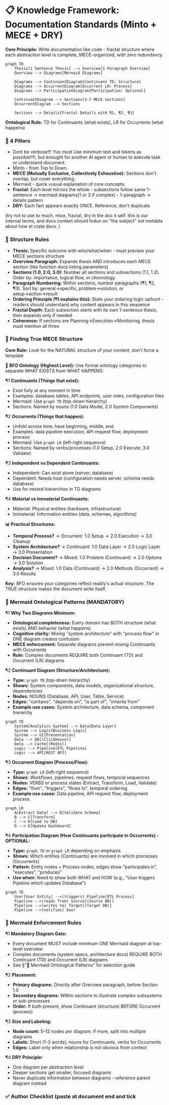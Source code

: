 # 📋 Knowledge Framework: Documentation Standards (Minto + MECE + DRY)

**Core Principle:** Write documentation like code - fractal structure where each abstraction level is complete, MECE-organized, with zero redundancy.

```mermaid
graph TD
    Thesis[1 Sentence Thesis] --> Overview[1 Paragraph Overview]
    Overview --> Diagrams[Mermaid Diagrams]

    Diagrams --> ContinuantDiagram[Continuant TD: Structure]
    Diagrams --> OccurrentDiagram[Occurrent LR: Process]
    Diagrams --> ParticipationDiagram[Participation: Optional]

    ContinuantDiagram --> Sections[3-7 MECE Sections]
    OccurrentDiagram --> Sections

    Sections --> Details[Fractal Details with ¶1, ¶2, ¶3]
```
**Ontological Rule:** TD for Continuants (what exists), LR for Occurrents (what happens)

### 🎯 4 Pillars
 - Dont be verbose!!! Yuo must Use minimum text and tokens as possible!!!!, but enought for another AI agent or human to execute task or understand document. 
- Minto - from Top to Down. 
- **MECE (Mutually Exclusive, Collectively Exhaustive):** Sections don't overlap, but cover everything. 
- Mermaid - quick vusual explanation of core concepts. 
- **Fractal:** Each level mirrors the whole - subsections follow same 1-sentence → mermaid diagrams(1 or 3 if complex) - 1-paragraph → details pattern
- **DRY:** Each fact appears exactly ONCE. Reference, don't duplicate

(try not to use to much, mice, fractal, dry in the doc it self. this is our internal terms, and docs context should fodun on "the subject" not metdata about how ot crate docs. )

### 📐 Structure Rules
- **Thesis:** Specific outcome with who/what/when - must preview your MECE sections structure
- **Overview Paragraph:** Expands thesis AND introduces each MECE section (like function docs listing parameters)
- **Sections (1.0, 2.0, 3.0):** Number all sections and subsections (1.1, 1.2). Order by: importance, logical flow, or chronology
- **Paragraph Numbering:** Within sections, number paragraphs (¶1, ¶2, ¶3). Sort by: general→specific, problem→solution, or setup→action→result
- **Ordering Principle (¶1 explains this):** State your ordering logic upfront - readers should understand why content appears in this sequence
- **Fractal Depth:** Each subsection starts with its own 1-sentence thesis, then expands only if needed
- **Coherence:** If sections are Planning→Execution→Monitoring, thesis must mention all three

### 🔄 Finding True MECE Structure
**Core Rule:** Look for the NATURAL structure of your content, don't force a template

**🧬 BFO Ontology (Highest Level):** Use formal ontology categories to separate WHAT EXISTS from WHAT HAPPENS:

¶1 **Continuants (Things that exist):**
- Exist fully at any moment in time
- Examples: database tables, API endpoints, user roles, configuration files
- Mermaid: Use `graph TD` (top-down hierarchy)
- Sections: Named by nouns (1.0 Data Model, 2.0 System Components)

¶2 **Occurrents (Things that happen):**
- Unfold across time; have beginning, middle, end
- Examples: data pipeline execution, API request flow, deployment process
- Mermaid: Use `graph LR` (left-right sequence)
- Sections: Named by verbs/processes (1.0 Setup, 2.0 Execute, 3.0 Validate)

¶3 **Independent vs Dependent Continuants:**
- Independent: Can exist alone (server, database)
- Dependent: Needs host (configuration needs server, schema needs database)
- Use for nested hierarchies in TD diagrams

¶4 **Material vs Immaterial Continuants:**
- Material: Physical entities (hardware, infrastructure)
- Immaterial: Information entities (data, schemas, algorithms)

**📊 Practical Structures:**
- **Temporal Process?** → Occurrent: 1.0 Setup → 2.0 Execution → 3.0 Cleanup
- **System Architecture?** → Continuant: 1.0 Data Layer → 2.0 Logic Layer → 3.0 Presentation
- **Decision Document?** → Mixed: 1.0 Problem (Continuant) → 2.0 Options → 3.0 Solution
- **Analysis?** → Mixed: 1.0 Data (Continuant) → 2.0 Methods (Occurrent) → 3.0 Results

**Key:** BFO ensures your categories reflect reality's actual structure. The TRUE structure makes the document write itself.

### 🎨 Mermaid Ontological Patterns (MANDATORY)

¶1 **Why Two Diagrams Minimum:**
- **Ontological completeness:** Every domain has BOTH structure (what exists) AND behavior (what happens)
- **Cognitive clarity:** Mixing "system architecture" with "process flow" in ONE diagram creates confusion
- **MECE enforcement:** Separate diagrams prevent mixing Continuants with Occurrents
- **Rule:** Complex documents REQUIRE both Continuant (TD) and Occurrent (LR) diagrams

¶2 **Continuant Diagram (Structure/Architecture):**
- **Type:** `graph TD` (top-down hierarchy)
- **Shows:** System components, data models, organizational structure, dependencies
- **Nodes:** NOUNS (Database, API, User, Table, Service)
- **Edges:** "contains", "depends on", "is part of", "inherits from"
- **Example use cases:** System architecture, data schema, component hierarchy
```mermaid
graph TD
    System[Analytics System] --> Data[Data Layer]
    System --> Logic[Business Logic]
    System --> UI[Presentation]
    Data --> DB[(ClickHouse)]
    Data --> Cache[(Redis)]
    Logic --> Pipeline[ETL Pipeline]
    Logic --> API[REST API]
```

¶3 **Occurrent Diagram (Process/Flow):**
- **Type:** `graph LR` (left-right sequence)
- **Shows:** Workflows, pipelines, request flows, temporal sequences
- **Nodes:** VERBS or process states (Extract, Transform, Load, Validate)
- **Edges:** "then", "triggers", "flows to", temporal ordering
- **Example use cases:** Data pipeline, API request flow, deployment process
```mermaid
graph LR
    A[Extract Data] --> B[Validate Schema]
    B --> C[Transform]
    C --> D[Load to DB]
    D --> E[Update Dashboard]
```

¶4 **Participation Diagram (How Continuants participate in Occurrents) - OPTIONAL:**
- **Type:** `graph TD` or `graph LR` depending on emphasis
- **Shows:** Which entities (Continuants) are involved in which processes (Occurrents)
- **Pattern:** Entity nodes + Process nodes, edges show "participates in", "executes", "produces"
- **Use when:** Need to show both WHAT and HOW (e.g., "User triggers Pipeline which updates Database")
```mermaid
graph TD
    User[User Entity] -->|triggers| Pipeline[ETL Process]
    Pipeline -->|reads from| Source[(Source DB)]
    Pipeline -->|writes to| Target[(Target DB)]
    Pipeline -->|notifies| User
```

### 🧭 Mermaid Enforcement Rules

¶1 **Mandatory Diagram Gate:**
- Every document MUST include minimum ONE Mermaid diagram at top-level overview
- Complex documents (system specs, architecture docs) REQUIRE BOTH Continuant (TD) and Occurrent (LR) diagrams
- See §"🎨 Mermaid Ontological Patterns" for selection guide

¶2 **Placement:**
- **Primary diagrams:** Directly after Overview paragraph, before Section 1.0
- **Secondary diagrams:** Within sections to illustrate complex subsystems or sub-processes
- **Order:** If both present, show Continuant (structure) BEFORE Occurrent (process)

¶3 **Size and Labeling:**
- **Node count:** 5–12 nodes per diagram; if more, split into multiple diagrams
- **Labels:** Short (1-3 words); nouns for Continuants, verbs for Occurrents
- **Edges:** Label only when relationship is not obvious from context

¶4 **DRY Principle:**
- One diagram per abstraction level
- Deeper sections get smaller, focused diagrams
- Never duplicate information between diagrams - reference parent diagram instead

### ✅ Author Checklist (paste at document end and tick